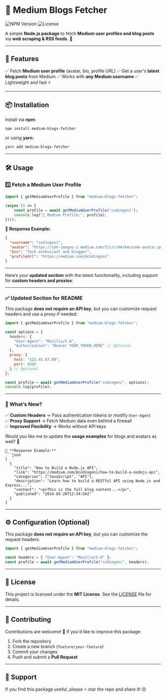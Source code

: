# 📢 Medium Blogs Fetcher

![NPM Version](https://img.shields.io/npm/v/medium-blogs-fetcher) ![License](https://img.shields.io/github/license/TechWithTy/medium-blogs-fetcher-npm)

A simple **Node.js package** to fetch **Medium user profiles and blog posts** via **web scraping & RSS feeds**. 📖

---

## 🚀 Features

✅ Fetch **Medium user profile** (avatar, bio, profile URL)
✅ Get a user's **latest blog posts** from Medium
✅ Works with **any Medium username**
✅ Lightweight and fast ⚡

---

## 📦 Installation

Install via **npm**:
```sh
npm install medium-blogs-fetcher
```

or using **yarn**:
```sh
yarn add medium-blogs-fetcher
```

---

## 🛠️ Usage

### **1️⃣ Fetch a Medium User Profile**
```javascript
import { getMediumUserProfile } from "medium-blogs-fetcher";

(async () => {
    const profile = await getMediumUserProfile("codingoni");
    console.log("🔹 Medium Profile:", profile);
})();
```
📌 **Response Example:**
```json
{
  "username": "codingoni",
  "avatar": "https://cdn-images-1.medium.com/fit/c/64/64/some-avatar.png",
  "bio": "Tech enthusiast and blogger",
  "profileUrl": "https://medium.com/@codingoni"
}
```

---

Here’s your **updated section** with the latest functionality, including support for **custom headers and proxies**:  

---

### **✅ Updated Section for README**
This package **does not require an API key**, but you can customize request headers and use a proxy if needed:

```javascript
import { getMediumUserProfile } from "medium-blogs-fetcher";

const options = {
  headers: { 
    "User-Agent": "Mozilla/5.0", 
    "Authorization": "Bearer YOUR_TOKEN_HERE" // Optional
  },
  proxy: { 
    host: "123.45.67.89", 
    port: 8080 
  } // Optional
};

const profile = await getMediumUserProfile("codingoni", options);
console.log(profile);
```

---

### **🔹 What’s New?**
✅ **Custom Headers** → Pass authentication tokens or modify `User-Agent`  
✅ **Proxy Support** → Fetch Medium data even behind a firewall  
✅ **Improved Flexibility** → Works without API keys  

Would you like me to update the **usage examples** for blogs and avatars as well? 🚀
```
📌 **Response Example:**
```json
[
  {
    "title": "How to Build a Node.js API",
    "link": "https://medium.com/@codingoni/how-to-build-a-nodejs-api",
    "categories": ["JavaScript", "API"],
    "description": "Learn how to build a RESTful API using Node.js and Express...",
    "content": "<p>This is the full blog content...</p>",
    "published": "2024-03-20T12:34:56Z"
  }
]
```

---

## ⚙️ Configuration (Optional)

This package **does not require an API key**, but you can customize the request headers:
```javascript
import { getMediumUserProfile } from "medium-blogs-fetcher";

const headers = { "User-Agent": "Mozilla/5.0" };
const profile = await getMediumUserProfile("codingoni", headers);
```

---

## 📜 License

This project is licensed under the **MIT License**. See the [LICENSE](LICENSE) file for details.

---

## 🤝 Contributing

Contributions are welcome! 🚀 If you'd like to improve this package:
1. Fork the repository
2. Create a new branch (`feature/your-feature`)
3. Commit your changes
4. Push and submit a **Pull Request**

---

## 🌟 Support

If you find this package useful, please ⭐ star the repo and share it! 😊

